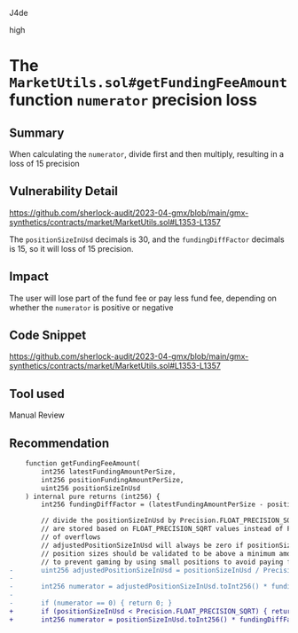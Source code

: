 J4de

high

# The `MarketUtils.sol#getFundingFeeAmount` function `numerator` precision loss

## Summary

When calculating the `numerator`, divide first and then multiply, resulting in a loss of 15 precision

## Vulnerability Detail

https://github.com/sherlock-audit/2023-04-gmx/blob/main/gmx-synthetics/contracts/market/MarketUtils.sol#L1353-L1357

The `positionSizeInUsd` decimals is 30, and the `fundingDiffFactor` decimals is 15, so it will loss of 15 precision.

## Impact

The user will lose part of the fund fee or pay less fund fee, depending on whether the `numerator` is positive or negative

## Code Snippet

https://github.com/sherlock-audit/2023-04-gmx/blob/main/gmx-synthetics/contracts/market/MarketUtils.sol#L1353-L1357

## Tool used

Manual Review

## Recommendation

```diff
    function getFundingFeeAmount(
        int256 latestFundingAmountPerSize,
        int256 positionFundingAmountPerSize,
        uint256 positionSizeInUsd
    ) internal pure returns (int256) {
        int256 fundingDiffFactor = (latestFundingAmountPerSize - positionFundingAmountPerSize);

        // divide the positionSizeInUsd by Precision.FLOAT_PRECISION_SQRT as the fundingAmountPerSize values
        // are stored based on FLOAT_PRECISION_SQRT values instead of FLOAT_PRECISION to reduce the chance
        // of overflows
        // adjustedPositionSizeInUsd will always be zero if positionSizeInUsd is less than Precision.FLOAT_PRECISION_SQRT
        // position sizes should be validated to be above a minimum amount
        // to prevent gaming by using small positions to avoid paying funding fees       
-       uint256 adjustedPositionSizeInUsd = positionSizeInUsd / Precision.FLOAT_PRECISION_SQRT;
-
-       int256 numerator = adjustedPositionSizeInUsd.toInt256() * fundingDiffFactor;
-
-       if (numerator == 0) { return 0; }
+       if (positionSizeInUsd < Precision.FLOAT_PRECISION_SQRT) { return 0; }
+       int256 numerator = positionSizeInUsd.toInt256() * fundingDiffFactor / / Precision.FLOAT_PRECISION_SQRT;
```